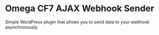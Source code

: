 # Omega CF7 AJAX Webhook Sender

Simple WordPress plugin that allows you to send data to your webhook asynchronously. 
